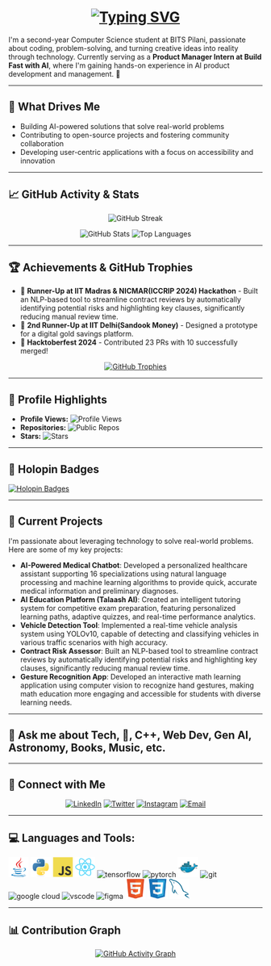 <div align="center">
  <h1>
    <a href="https://git.io/typing-svg">
      <img src="https://readme-typing-svg.demolab.com?font=Fira+Code&weight=700&size=32&duration=4000&pause=1000&color=00FFB3&center=true&vCenter=true&random=false&width=435&lines=Hi+there!+I'm+Gautam;Welcome+to+my+GitHub!" alt="Typing SVG" />
    </a>
  </h1>
</div>

I'm a second-year Computer Science student at BITS Pilani, passionate about coding, problem-solving, and turning creative ideas into reality through technology. Currently serving as a **Product Manager Intern at Build Fast with AI**, where I'm gaining hands-on experience in AI product development and management. 🚀

---

## 🎯 What Drives Me
- Building AI-powered solutions that solve real-world problems
- Contributing to open-source projects and fostering community collaboration
- Developing user-centric applications with a focus on accessibility and innovation

---

## 📈 GitHub Activity & Stats
<p align="center">
  <img src="https://github-readme-streak-stats.herokuapp.com/?user=GautamBytes&theme=radical" alt="GitHub Streak" />
</p>

<p align="center">
  <img src="https://github-readme-stats.vercel.app/api?username=GautamBytes&show_icons=true&theme=radical" alt="GitHub Stats" />
  <img src="https://github-readme-stats.vercel.app/api/top-langs/?username=GautamBytes&theme=radical&layout=compact" alt="Top Languages" />
</p>

---

## 🏆 Achievements & GitHub Trophies
- 🥈 **Runner-Up at IIT Madras & NICMAR(ICCRIP 2024) Hackathon** - Built an NLP-based tool to streamline contract reviews by automatically identifying potential risks and highlighting key clauses, significantly reducing manual review time.
- 🎨 **2nd Runner-Up at IIT Delhi(Sandook Money)** - Designed a prototype for a digital gold savings platform.
- 🎉 **Hacktoberfest 2024** - Contributed 23 PRs with 10 successfully merged!

<p align="center">
  <a href="https://github.com/GautamBytes">
    <img src="https://github-profile-trophy.vercel.app/?username=GautamBytes&theme=radical" alt="GitHub Trophies" />
  </a>
</p>

---

## 🌟 Profile Highlights
- **Profile Views:** ![Profile Views](https://badges.pufler.dev/visits/GautamBytes/GautamBytes)
- **Repositories:** ![Public Repos](https://badges.pufler.dev/repos/GautamBytes)
- **Stars:** ![Stars](https://img.shields.io/github/stars/GautamBytes?style=social)

---

## 🏅 Holopin Badges
[![Holopin Badges](https://holopin.me/gautambytes)](https://holopin.io/@gautambytes)

---

## 🚀 Current Projects
I'm passionate about leveraging technology to solve real-world problems. Here are some of my key projects:
- **AI-Powered Medical Chatbot**: Developed a personalized healthcare assistant supporting 16 specializations using natural language processing and machine learning algorithms to provide quick, accurate medical information and preliminary diagnoses.
- **AI Education Platform (Talaash AI)**: Created an intelligent tutoring system for competitive exam preparation, featuring personalized learning paths, adaptive quizzes, and real-time performance analytics.
- **Vehicle Detection Tool**: Implemented a real-time vehicle analysis system using YOLOv10, capable of detecting and classifying vehicles in various traffic scenarios with high accuracy.
- **Contract Risk Assessor**: Built an NLP-based tool to streamline contract reviews by automatically identifying potential risks and highlighting key clauses, significantly reducing manual review time.
- **Gesture Recognition App**: Developed an interactive math learning application using computer vision to recognize hand gestures, making math education more engaging and accessible for students with diverse learning needs.

---

## 💬 Ask me about Tech, 🐍, C++, Web Dev, Gen AI, Astronomy, Books, Music, etc.

---

## 🔗 Connect with Me
<p align="center">
  <a href="https://www.linkedin.com/in/gautam-manchandani-17888b259"><img src="https://img.shields.io/badge/LinkedIn-%230077B5.svg?logo=linkedin&logoColor=white" alt="LinkedIn"></a>
  <a href="https://x.com/GautamM96"><img src="https://img.shields.io/badge/Twitter-%231DA1F2.svg?logo=Twitter&logoColor=white" alt="Twitter"></a>
  <a href="https://www.instagram.com/gautam092528/"><img src="https://img.shields.io/badge/Instagram-%23E4405F.svg?logo=Instagram&logoColor=white" alt="Instagram"></a>
  <a href="mailto:manchandanigautam@gmail.com"><img src="https://img.shields.io/badge/Email-D14836?style=flat&logo=gmail&logoColor=white" alt="Email"></a>
</p>

---

## 💻 Languages and Tools:
<p align="left">
  <img src="https://raw.githubusercontent.com/devicons/devicon/master/icons/java/java-original.svg" alt="java" width="40" height="40"/>
  <img src="https://raw.githubusercontent.com/devicons/devicon/master/icons/python/python-original.svg" alt="python" width="40" height="40"/>
  <img src="https://raw.githubusercontent.com/devicons/devicon/master/icons/javascript/javascript-original.svg" alt="javascript" width="40" height="40"/>
  <img src="https://raw.githubusercontent.com/devicons/devicon/master/icons/react/react-original.svg" alt="react" width="40" height="40"/>
  <img src="https://www.vectorlogo.zone/logos/tensorflow/tensorflow-icon.svg" alt="tensorflow" width="40" height="40"/>
  <img src="https://www.vectorlogo.zone/logos/pytorch/pytorch-icon.svg" alt="pytorch" width="40" height="40"/>
  <img src="https://raw.githubusercontent.com/devicons/devicon/master/icons/docker/docker-original.svg" alt="docker" width="40" height="40"/>
  <img src="https://www.vectorlogo.zone/logos/git-scm/git-scm-icon.svg" alt="git" width="40" height="40"/>
  <img src="https://www.vectorlogo.zone/logos/google_cloud/google_cloud-icon.svg" alt="google cloud" width="40" height="40"/>
  <img src="https://www.vectorlogo.zone/logos/visualstudio_code/visualstudio_code-icon.svg" alt="vscode" width="40" height="40"/>
  <img src="https://www.vectorlogo.zone/logos/figma/figma-icon.svg" alt="figma" width="40" height="40"/>
  <img src="https://raw.githubusercontent.com/devicons/devicon/master/icons/html5/html5-original.svg" alt="html5" width="40" height="40"/>
  <img src="https://raw.githubusercontent.com/devicons/devicon/master/icons/css3/css3-original.svg" alt="css3" width="40" height="40"/>
  <img src="https://raw.githubusercontent.com/devicons/devicon/master/icons/mysql/mysql-original.svg" alt="sql" width="40" height="40"/>
</p>

---

## 📊 Contribution Graph
<p align="center">
  <a href="https://github.com/GautamBytes">
    <img src="https://github-readme-activity-graph.vercel.app/graph?username=GautamBytes&theme=radical" alt="GitHub Activity Graph" />
  </a>
</p>



